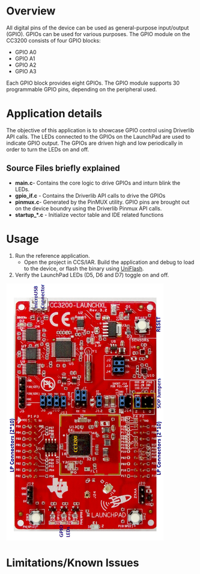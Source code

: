 # Overview  

All digital pins of the device can be used as general-purpose
input/output (GPIO). GPIOs can be used for various purposes. The GPIO
module on the CC3200 consists of four GPIO blocks:

  - GPIO A0
  - GPIO A1
  - GPIO A2
  - GPIO A3

Each GPIO block provides eight GPIOs. The GPIO module supports 30
programmable GPIO pins, depending on the peripheral used.

# Application details  

The objective of this application is to showcase GPIO control using
Driverlib API calls. The LEDs connected to the GPIOs on the LaunchPad are used
to indicate GPIO output. The GPIOs are driven high and low periodically
in order to turn the LEDs on and off.

## Source Files briefly explained  

- **main.c**- Contains the core logic to drive GPIOs and inturn blink
the LEDs.
- **gpio\_if.c** - Contains the Driverlib API calls to drive the GPIOs
- **pinmux.c**- Generated by the PinMUX utility. GPIO pins are brought
out on the device boundry using the Driverlib Pinmux API calls.
- **startup\_\*.c** - Initialize vector table and IDE related functions

# Usage  

1.  Run the reference application.
      - Open the project in CCS/IAR. Build the application and debug to load to the device, or flash the binary using [UniFlash](http://processors.wiki.ti.com/index.php/CC3100_%26_CC3200_UniFlash_Quick_Start_Guide).
2.  Verify the LaunchPad LEDs (D5, D6 and D7) toggle on and off.

![](../../docs/images/blinky1.png)

# Limitations/Known Issues  
